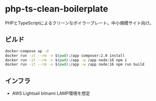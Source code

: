 # php-ts-clean-boilerplate

PHPとTypeScriptによるクリーンなボイラープレート。中小規模サイト向け。

## ビルド

```sh
docker-compose up -d
docker run -it --rm -v $(pwd):/app composer:2.0 install
docker run -it --rm -v $(pwd):/app -w /app node:16 npm i
docker run -it --rm -v $(pwd):/app -w /app node:16 npm run build
```

## インフラ

- AWS Lightsail bitnami LAMP環境を想定
